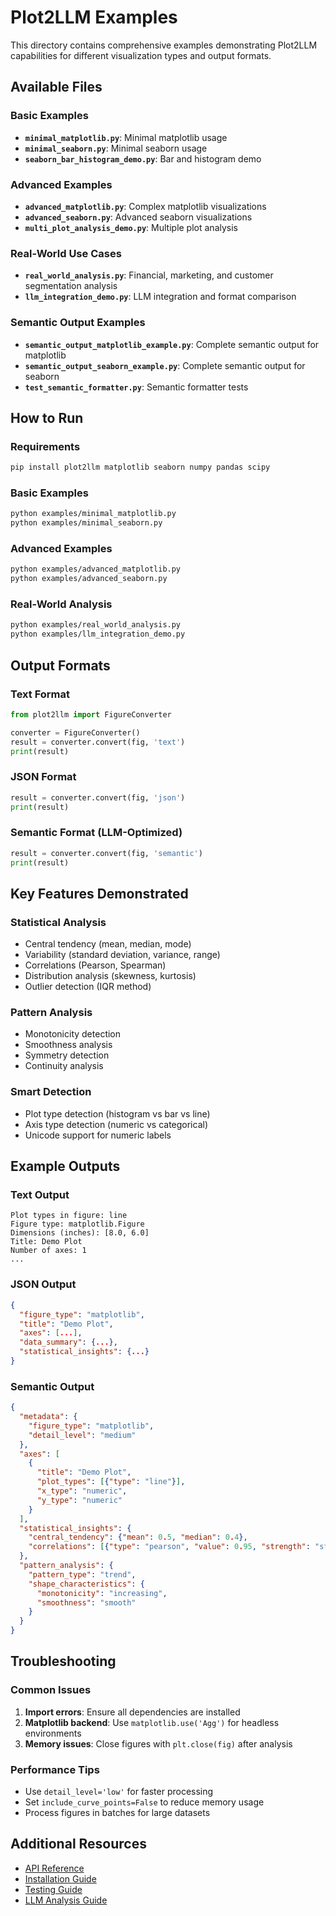 # Plot2LLM Examples

This directory contains comprehensive examples demonstrating Plot2LLM capabilities for different visualization types and output formats.

## Available Files

### Basic Examples
- **`minimal_matplotlib.py`**: Minimal matplotlib usage
- **`minimal_seaborn.py`**: Minimal seaborn usage
- **`seaborn_bar_histogram_demo.py`**: Bar and histogram demo

### Advanced Examples
- **`advanced_matplotlib.py`**: Complex matplotlib visualizations
- **`advanced_seaborn.py`**: Advanced seaborn visualizations
- **`multi_plot_analysis_demo.py`**: Multiple plot analysis

### Real-World Use Cases
- **`real_world_analysis.py`**: Financial, marketing, and customer segmentation analysis
- **`llm_integration_demo.py`**: LLM integration and format comparison

### Semantic Output Examples
- **`semantic_output_matplotlib_example.py`**: Complete semantic output for matplotlib
- **`semantic_output_seaborn_example.py`**: Complete semantic output for seaborn
- **`test_semantic_formatter.py`**: Semantic formatter tests

## How to Run

### Requirements
```bash
pip install plot2llm matplotlib seaborn numpy pandas scipy
```

### Basic Examples
```bash
python examples/minimal_matplotlib.py
python examples/minimal_seaborn.py
```

### Advanced Examples
```bash
python examples/advanced_matplotlib.py
python examples/advanced_seaborn.py
```

### Real-World Analysis
```bash
python examples/real_world_analysis.py
python examples/llm_integration_demo.py
```

## Output Formats

### Text Format
```python
from plot2llm import FigureConverter

converter = FigureConverter()
result = converter.convert(fig, 'text')
print(result)
```

### JSON Format
```python
result = converter.convert(fig, 'json')
print(result)
```

### Semantic Format (LLM-Optimized)
```python
result = converter.convert(fig, 'semantic')
print(result)
```

## Key Features Demonstrated

### Statistical Analysis
- Central tendency (mean, median, mode)
- Variability (standard deviation, variance, range)
- Correlations (Pearson, Spearman)
- Distribution analysis (skewness, kurtosis)
- Outlier detection (IQR method)

### Pattern Analysis
- Monotonicity detection
- Smoothness analysis
- Symmetry detection
- Continuity analysis

### Smart Detection
- Plot type detection (histogram vs bar vs line)
- Axis type detection (numeric vs categorical)
- Unicode support for numeric labels

## Example Outputs

### Text Output
```
Plot types in figure: line
Figure type: matplotlib.Figure
Dimensions (inches): [8.0, 6.0]
Title: Demo Plot
Number of axes: 1
...
```

### JSON Output
```json
{
  "figure_type": "matplotlib",
  "title": "Demo Plot",
  "axes": [...],
  "data_summary": {...},
  "statistical_insights": {...}
}
```

### Semantic Output
```json
{
  "metadata": {
    "figure_type": "matplotlib",
    "detail_level": "medium"
  },
  "axes": [
    {
      "title": "Demo Plot",
      "plot_types": [{"type": "line"}],
      "x_type": "numeric",
      "y_type": "numeric"
    }
  ],
  "statistical_insights": {
    "central_tendency": {"mean": 0.5, "median": 0.4},
    "correlations": [{"type": "pearson", "value": 0.95, "strength": "strong"}]
  },
  "pattern_analysis": {
    "pattern_type": "trend",
    "shape_characteristics": {
      "monotonicity": "increasing",
      "smoothness": "smooth"
    }
  }
}
```

## Troubleshooting

### Common Issues
1. **Import errors**: Ensure all dependencies are installed
2. **Matplotlib backend**: Use `matplotlib.use('Agg')` for headless environments
3. **Memory issues**: Close figures with `plt.close(fig)` after analysis

### Performance Tips
- Use `detail_level='low'` for faster processing
- Set `include_curve_points=False` to reduce memory usage
- Process figures in batches for large datasets

## Additional Resources

- [API Reference](../docs/API_REFERENCE.md)
- [Installation Guide](../docs/INSTALLATION.md)
- [Testing Guide](../docs/TESTING_GUIDE.md)
- [LLM Analysis Guide](../LLM_ANALYSIS_GUIDE.md) 